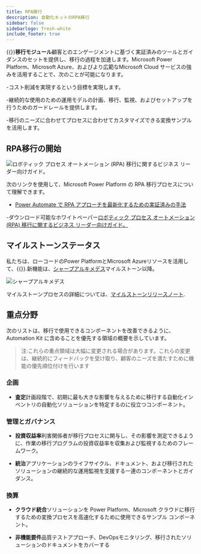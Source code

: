 ```yaml
---
title: RPA移行
description: 自動化キットのRPA移行
sidebar: false
sidebarlogo: fresh-white
include_footer: true
---
```

{{<product-name>}}**移行モジュール**顧客とのエンゲージメントに基づく実証済みのツールとガイダンスのセットを提供し、移行の過程を加速します。Microsoft Power Platform、Microsoft Azure、およびより広範なMicrosoft Cloud サービスの強みを活用することで、次のことが可能になります。

-コスト削減を実現するという目標を実現します。

-継続的な使用のための運用モデルの計画、移行、監視、およびセットアップを行うためのガードレールを提供します。

-移行のニーズに合わせてプロセスに合わせてカスタマイズできる変換サンプルを活用します。

## RPA移行の開始

![ロボティック プロセス オートメーション (RPA) 移行に関するビジネス リーダー向けガイド。](https://msflowblogscdn.azureedge.net/wp-content/uploads/2022/01/RPAWhitepaper_Img-241x300.png)

次のリンクを使用して、Microsoft Power Platform の RPA 移行プロセスについて理解できます。

- [Power Automate で RPA アプローチを最新化するための実証済みの手法](https://powerautomate.microsoft.com/blog/proven-methods-to-modernize-your-rpa-approach-with-power-automate/)

-ダウンロード可能なホワイトペーパー[ロボティック プロセス オートメーション (RPA) 移行に関するビジネス リーダー向けガイド。](https://aka.ms/PAD/RPAMigrationWhitepaper)

## マイルストーンステータス

私たちは、ローコードのPower PlatformとMicrosoft Azureリソースを活用して、{{<product-name>}}.新機能は、[シャープアルキメデス](/ja/releases/november-2022)マイルストーン以降。

![シャープアルキメデス](/images/sharp-archimedes.png)

マイルストーンプロセスの詳細については、[マイルストーンリリースノート](/ja/releases/milestones).

## 重点分野

次のリストは、移行で使用できるコンポーネントを改善できるように、Automation Kit に含めることを優先する領域の概要を示しています。

> 注:これらの重点領域は大幅に変更される場合があります。これらの変更は、継続的にフィードバックを受け取り、顧客のニーズを満たすために機能の優先順位付けを行います

### 企画

- **査定**計画段階で、初期に最も大きな影響を与えるために移行する自動化インベントリの自動化ソリューションを特定するのに役立つコンポーネント。

### 管理とガバナンス

- **投資収益率**利害関係者が移行プロセスに関与し、その影響を測定できるように、作業の移行プログラムの投資収益率を収集および監視するためのフレームワーク。

- **統治**アプリケーションのライフサイクル、ドキュメント、および移行されたソリューションの継続的な運用監視を支援する一連のコンポーネントとガイダンス。

### 換算

- **クラウド統合**ソリューションを Power Platform、Microsoft クラウドに移行するための変換プロセスを高速化するために使用できるサンプル コンポーネント。

- **非機能要件**品質テストアプローチ、DevOpsモニタリング、移行されたソリューションのドキュメントをカバーする
